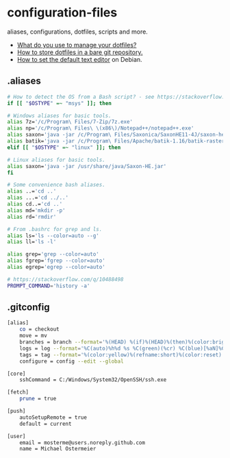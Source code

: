 # configuration-files

aliases, configurations, dotfiles, scripts and more.

* [What do you use to manage your dotfiles?](https://news.ycombinator.com/item?id=11070797)
* [How to store dotfiles in a bare git repository.](https://www.atlassian.com/git/tutorials/dotfiles)
* [How to set the default text editor](https://wiki.debian.org/TextEditor#How_to_set_a_default_text_editor) on Debian.

## .aliases
```sh
# How to detect the OS from a Bash script? - see https://stackoverflow.com/q/394230
if [[ "$OSTYPE" =~ "msys" ]]; then

# Windows aliases for basic tools.
alias 7z='/c/Program\ Files/7-Zip/7z.exe'
alias np='/c/Program\ Files\ \(x86\)/Notepad++/notepad++.exe'
alias saxon='java -jar /c/Program\ Files/Saxonica/SaxonHE11-4J/saxon-he-11.4.jar'
alias batik='java -jar /c/Program\ Files/Apache/batik-1.16/batik-rasterizer-1.16.jar'
elif [[ "$OSTYPE" =~ "linux" ]]; then

# Linux aliases for basic tools.
alias saxon='java -jar /usr/share/java/Saxon-HE.jar'
fi

# Some convenience bash aliases.
alias ..='cd ..'
alias ...='cd ../..'
alias cd..='cd ..'
alias md='mkdir -p'
alias rd='rmdir'

# From .bashrc for grep and ls.
alias ls='ls --color=auto --g'
alias ll='ls -l'

alias grep='grep --color=auto'
alias fgrep='fgrep --color=auto'
alias egrep='egrep --color=auto'

# https://stackoverflow.com/q/10488498
PROMPT_COMMAND='history -a'
```
## .gitconfig
```sh
[alias]
    co = checkout
    move = mv
    branches = branch --format='%(HEAD) %(if)%(HEAD)%(then)%(color:brightyellow)%(else)%(if)%(worktreepath)%(then)%(color:cyan)%(else)%(if)%(upstream)%(then)%(color:yellow)%(else)%(color:red)%(end)%(end)%(end)%(if)%(symref)%(then)%(color:bold)%(refname:strip=2) -> %(symref:short)%(else)%(refname:short)%(end)%(color:reset) %(contents:subject) %(color:green)(%(committerdate:relative)) %(color:blue)[%(authorname)]%(color:reset)'
    logs = log --format='%C(auto)%h%d %s %C(green)(%cr) %C(blue)[%aN]%C(reset)' -n 20
    tags = tag --format='%(color:yellow)%(refname:short)%(color:reset) %(subject) %(color:green)(%(taggerdate:human)) %(color:blue)[%(taggername)]%(color:reset)'
    configure = config --edit --global

[core]
    sshCommand = C:/Windows/System32/OpenSSH/ssh.exe

[fetch]
    prune = true

[push]
    autoSetupRemote = true
    default = current

[user]
    email = mosterme@users.noreply.github.com
    name = Michael Ostermeier
```
